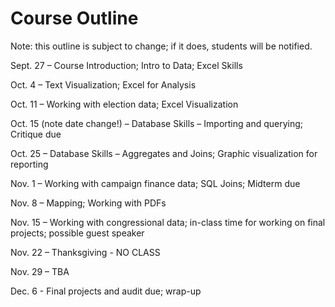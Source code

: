 Course Outline
================

Note: this outline is subject to change; if it does, students will be notified. 

Sept. 27 – Course Introduction; Intro to Data; Excel Skills

Oct. 4 – Text Visualization; Excel for Analysis

Oct. 11 – Working with election data; Excel Visualization

Oct. 15 (note date change!) – Database Skills – Importing and querying; Critique due

Oct. 25 – Database Skills – Aggregates and Joins; Graphic visualization for reporting

Nov. 1 – Working with campaign finance data; SQL Joins; Midterm due

Nov. 8 – Mapping; Working with PDFs

Nov. 15 – Working with congressional data; in-class time for working on final projects; possible guest speaker

Nov. 22 – Thanksgiving - NO CLASS 

Nov. 29 – TBA

Dec. 6 - Final projects and audit due; wrap-up